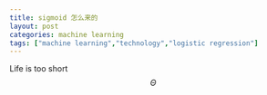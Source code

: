 ```yaml
---
title: sigmoid 怎么来的
layout: post
categories: machine learning
tags: ["machine learning","technology","logistic regression"]
---
```


Life is too short
$$
    \Theta
$$


